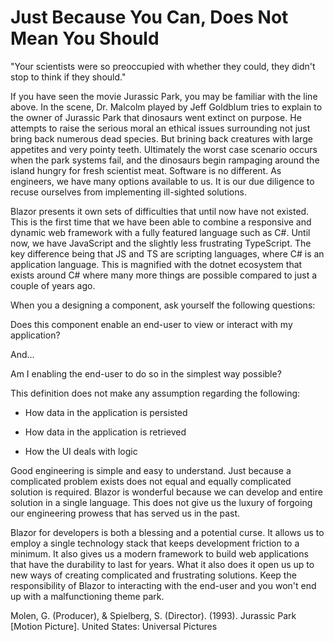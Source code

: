 # Just Because You Can, Does Not Mean You Should

"Your scientists were so preoccupied with whether they could, they didn't stop to think if they should."

If you have seen the movie Jurassic Park, you may be familiar with the line above. In the scene, Dr. Malcolm played by Jeff Goldblum tries to explain to the owner of Jurassic Park that dinosaurs went extinct on purpose. He attempts to raise the serious moral an ethical issues surrounding not just bring back numerous dead species. But brining back creatures with large appetites and very pointy teeth. Ultimately the worst case scenario occurs when the park systems fail, and the dinosaurs begin rampaging around the island hungry for fresh scientist meat. Software is no different. As engineers, we have many options available to us. It is our due diligence to recuse ourselves from implementing ill-sighted solutions.

Blazor presents it own sets of difficulties that until now have not existed. This is the first time that we have been able to combine a responsive and dynamic web framework with a fully featured language such as C#. Until now, we have JavaScript and the slightly less frustrating TypeScript. The key difference being that JS and TS are scripting languages, where C# is an application language. This is magnified with the dotnet ecosystem that exists around C# where many more things are possible compared to just a couple of years ago.

When you a designing a component, ask yourself the following questions:

Does this component enable an end-user to view or interact with my application?

And...

Am I enabling the end-user to do so in the simplest way possible?

This definition does not make any assumption regarding the following:

- How data in the application is persisted

- How data in the application is retrieved

- How the UI deals with logic

Good engineering is simple and easy to understand. Just because a complicated problem exists does not equal and equally complicated solution is required. Blazor is wonderful because we can develop and entire solution in a single language. This does not give us the luxury of forgoing our engineering prowess that has served us in the past.

Blazor for developers is both a blessing and a potential curse. It allows us to employ a single technology stack that keeps development friction to a minimum. It also gives us a modern framework to build web applications that have the durability to last for years. What it also does it open us up to new ways of creating complicated and frustrating solutions. Keep the responsibility of Blazor to interacting with the end-user and you won't end up with a malfunctioning theme park.

Molen, G. (Producer), & Spielberg, S. (Director). (1993). Jurassic Park [Motion Picture]. United States: Universal Pictures
